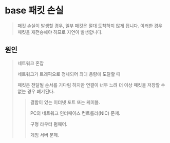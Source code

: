# base 패킷 손실

> 패킷 손실이 발생할 경우, 일부 패킷은 절대 도착하지 않게 됩니다. 이러한 경우 패킷을 재전송해야 하므로 지연이 발생합니다.

## 원인

> 네트워크 혼잡
>
> 네트워크가 트래픽으로 정체되어 최대 용량에 도달할 때
>
> 패킷은 전달될 순서를 기다림 하지만 연결이 너무 느려 더 이상 패킷을 저장할 수 없는 경우 폐기된다.
>
> > 결함이 있는 이더넷 포트 또는 케이블.
> >
> > PC의 네트워크 인터페이스 컨트롤러(NIC) 문제.
> >
> > 구형 라우터 펌웨어.
> >
> > 게임 서버 문제.

